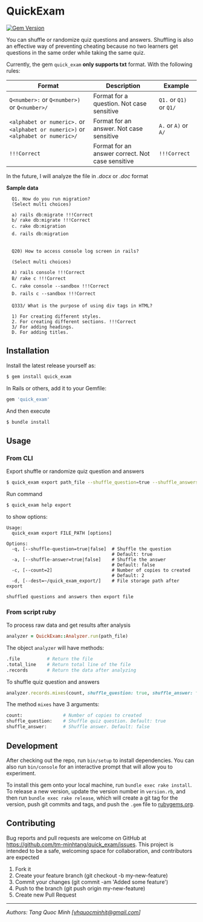 # QuickExam

[![Gem Version](https://badge.fury.io/rb/quick_exam.svg)](https://badge.fury.io/rb/quick_exam)

You can shuffle or randomize quiz questions and answers. Shuffling is also an effective way of preventing cheating because no two learners get questions in the same order while taking the same quiz.

Currently, the gem `quick_exam` **only supports txt** format. With the following rules:

| Format | Description | Example |
|-------------|------------------------|----|
| `Q<number>:` or `Q<number>)` or `Q<number>/` | Format for a question. Not case sensitive | `Q1.` or `Q1)` or `Q1/` |
| `<alphabet or numeric>.` or `<alphabet or numeric>)` or `<alphabet or numeric>/` | Format for an answer. Not case sensitive | `A.` or `A)` or `A/` |
| `!!!Correct` | Format for an answer correct. Not case sensitive | `!!!Correct` |

In the future, I will analyze the file in _.docx_ or _.doc_ format

**Sample data**
```
  Q1. How do you run migration?
  (Select multi choices)

  a) rails db:migrate !!!Correct
  b/ rake db:migrate !!!Correct
  c. rake db:migration
  d. rails db:migration


  Q20) How to access console log screen in rails?

  (Select multi choices)

  A) rails console !!!Correct
  B/ rake c !!!Correct
  C. rake console --sandbox !!!Correct
  D. rails c --sandbox !!!Correct

  Q333/ What is the purpose of using div tags in HTML?

  1) For creating different styles.
  2. For creating different sections. !!!Correct
  3/ For adding headings.
  D. For adding titles.
```


## Installation

Install the latest release yourself as:

```bash
$ gem install quick_exam
```

In Rails or others, add it to your Gemfile:

```ruby
gem 'quick_exam'
```

And then execute

```bash
$ bundle install
```

## Usage

### From CLI

Export shuffle or randomize quiz question and answers

```bash
$ quick_exam export path_file --shuffle_question=true --shuffle_answers=true --count=4 --dest="./folder"
```

Run command

```bash
$ quick_exam help export
```
to show options:

```
Usage:
  quick_exam export FILE_PATH [options]

Options:
  -q, [--shuffle-question=true|false]  # Shuffle the question
                                       # Default: true
  -a, [--shuffle-answer=true|false]    # Shuffle the answer
                                       # Default: false
  -c, [--count=2]                      # Number of copies to created
                                       # Default: 2
  -d, [--dest=~/quick_exam_export/]    # File storage path after export

shuffled questions and answers then export file
```

### From script ruby

To process raw data and get results after analysis

```ruby
analyzer = QuickExam::Analyzer.run(path_file)
```

The object `analyzer` will have methods:

```bash
.file          # Return the file
.total_line    # Return total line of the file
.records       # Return the data after analyzing
```

To shuffle quiz question and answers

```ruby
analyzer.records.mixes(count, shuffle_question: true, shuffle_answer: false)
```

The method `mixes` have 3 arguments:

```bash
count:               # Number of copies to created
shuffle_question:    # Shuffle quiz question. Default: true
shuffle_answer:      # Shuffle answer. Default: false
```

## Development

After checking out the repo, run `bin/setup` to install dependencies. You can also run `bin/console` for an interactive prompt that will allow you to experiment.

To install this gem onto your local machine, run `bundle exec rake install`. To release a new version, update the version number in `version.rb`, and then run `bundle exec rake release`, which will create a git tag for the version, push git commits and tags, and push the `.gem` file to [rubygems.org](https://rubygems.org).

## Contributing

Bug reports and pull requests are welcome on GitHub at https://github.com/tm-minhtang/quick_exam/issues. This project is intended to be a safe, welcoming space for collaboration, and contributors are expected

1. Fork it
2. Create your feature branch (git checkout -b my-new-feature)
3. Commit your changes (git commit -am 'Added some feature')
4. Push to the branch (git push origin my-new-feature)
5. Create new Pull Request

---
_Authors: Tang Quoc Minh [vhquocminhit@gmail.com]_

